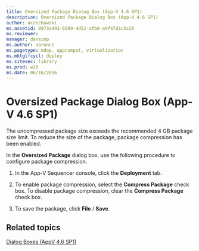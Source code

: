 ```yaml
---
title: Oversized Package Dialog Box (App-V 4.6 SP1)
description: Oversized Package Dialog Box (App-V 4.6 SP1)
author: aczechowski
ms.assetid: 8973a493-6509-4d52-afb6-a9f47d1c5c26
ms.reviewer: 
manager: dansimp
ms.author: aaroncz
ms.pagetype: mdop, appcompat, virtualization
ms.mktglfcycl: deploy
ms.sitesec: library
ms.prod: w10
ms.date: 06/16/2016
---
```



# Oversized Package Dialog Box (App-V 4.6 SP1)


The uncompressed package size exceeds the recommended 4 GB package size limit. To reduce the size of the package, package compression has been enabled.

In the **Oversized Package** dialog box, use the following procedure to configure package compression.

1.  In the App-V Sequencer console, click the **Deployment** tab.

2.  To enable package compression, select the **Compress Package** check box. To disable package compression, clear the **Compress Package** check box.

3.  To save the package, click **File** / **Save**.

## Related topics


[Dialog Boxes (AppV 4.6 SP1)](dialog-boxes--appv-46-sp1-.md)

 

 





